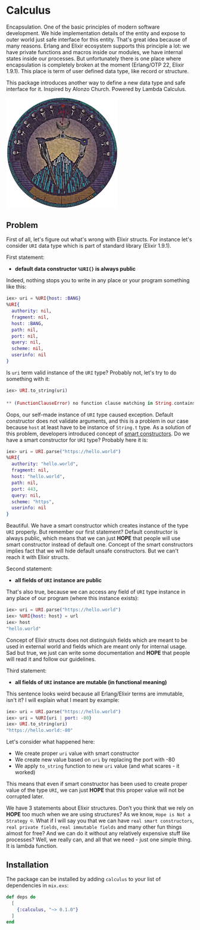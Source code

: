 # Calculus

Encapsulation. One of the basic principles of modern software development. We hide implementation details of the entity and expose to outer world just safe interface for this entity. That's great idea because of many reasons. Erlang and Elixir ecosystem supports this principle a lot: we have private functions and macros inside our modules, we have internal states inside our processes. But unfortunately there is one place where encapsulation is completely broken at the moment (Erlang/OTP 22, Elixir 1.9.1). This place is term of user defined data type, like record or structure.

This package introduces another way to define a new data type and safe interface for it. Inspired by Alonzo Church. Powered by Lambda Calculus.

<img src="priv/img/logo.png" width="300"/>

## Problem

First of all, let's figure out what's wrong with Elixir structs. For instance let's consider `URI` data type which is part of standard library (Elixir 1.9.1).

First statement:

- **default data constructor `%URI{}` is always public**

Indeed, nothing stops you to write in any place or your program something like this:

```elixir
iex> uri = %URI{host: :BANG}
%URI{
  authority: nil,
  fragment: nil,
  host: :BANG,
  path: nil,
  port: nil,
  query: nil,
  scheme: nil,
  userinfo: nil
}
```

Is `uri` term valid instance of the `URI` type? Probably not, let's try to do something with it:

```elixir
iex> URI.to_string(uri)

** (FunctionClauseError) no function clause matching in String.contains?/2
```

Oops, our self-made instance of `URI` type caused exception. Default constructor does not validate arguments, and this is a problem in our case because `host` at least have to be instance of `String.t` type. As a solution of this problem, developers introduced concept of [smart constructors](https://wiki.haskell.org/Smart_constructors). Do we have a smart constructor for `URI` type? Probably here it is:

```elixir
iex> uri = URI.parse("https://hello.world")
%URI{
  authority: "hello.world",
  fragment: nil,
  host: "hello.world",
  path: nil,
  port: 443,
  query: nil,
  scheme: "https",
  userinfo: nil
}
```

Beautiful. We have a smart constructor which creates instance of the type `URI` properly. But remember our first statement? Default constructor is always public, which means that we can just **HOPE** that people will use smart constructor instead of default one. Concept of the smart constructors implies fact that we will hide default unsafe constructors. But we can't reach it with Elixir structs.

Second statement:

- **all fields of `URI` instance are public**

That's also true, because we can access any field of `URI` type instance in any place of our program (where this instance exists):

```elixir
iex> uri = URI.parse("https://hello.world")
iex> %URI{host: host} = url
iex> host
"hello.world"
```

Concept of Elixir structs does not distinguish fields which are meant to be used in external world and fields which are meant only for internal usage. Sad but true, we just can write some documentation and **HOPE** that people will read it and follow our guidelines.

Third statement:

- **all fields of `URI` instance are mutable (in functional meaning)**

This sentence looks weird because all Erlang/Elixir terms are immutable, isn't it? I will explain what I meant by example:

```elixir
iex> uri = URI.parse("https://hello.world")
iex> uri = %URI{uri | port: -80}
iex> URI.to_string(uri)
"https://hello.world:-80"
```

Let's consider what happened here:

- We create proper `uri` value with smart constructor
- We create new value based on `uri` by replacing the port with -80
- We apply `to_string` function to new `uri` value (and what scares - it worked)

This means that even if smart constructor has been used to create proper value of the type `URI`, we can just **HOPE** that this proper value will not be corrupted later.

We have 3 statements about Elixir structures. Don’t you think that we rely on **HOPE** too much when we are using structures? As we know, `Hope is Not a Strategy ©`. What if I will say you that we can have `real smart constructors`, `real private fields`, `real immutable fields` and many other fun things almost for free? And we can do it without any relatively expensive stuff like processes? Well, we really can, and all that we need - just one simple thing. It is lambda function.

## Installation

The package can be installed by adding `calculus` to your list of dependencies in `mix.exs`:

```elixir
def deps do
  [
    {:calculus, "~> 0.1.0"}
  ]
end
```
